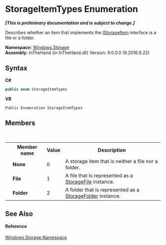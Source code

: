 # StorageItemTypes Enumeration
 _**\[This is preliminary documentation and is subject to change.\]**_

Describes whether an item that implements the <a href="T_Windows_Storage_IStorageItem">IStorageItem</a> interface is a file or a folder.

**Namespace:**&nbsp;<a href="N_Windows_Storage">Windows.Storage</a><br />**Assembly:**&nbsp;InTheHand (in InTheHand.dll) Version: 9.0.0.0 (9.2016.9.22)

## Syntax

**C#**<br />
``` C#
public enum StorageItemTypes
```

**VB**<br />
``` VB
Public Enumeration StorageItemTypes
```


## Members
&nbsp;<table><tr><th></th><th>Member name</th><th>Value</th><th>Description</th></tr><tr><td /><td target="F:Windows.Storage.StorageItemTypes.None">**None**</td><td>0</td><td>A storage item that is neither a file nor a folder.</td></tr><tr><td /><td target="F:Windows.Storage.StorageItemTypes.File">**File**</td><td>1</td><td>A file that is represented as a <a href="T_Windows_Storage_StorageFile">StorageFile</a> instance.</td></tr><tr><td /><td target="F:Windows.Storage.StorageItemTypes.Folder">**Folder**</td><td>2</td><td>A folder that is represented as a <a href="T_Windows_Storage_StorageFolder">StorageFolder</a> instance.</td></tr></table>

## See Also


#### Reference
<a href="N_Windows_Storage">Windows.Storage Namespace</a><br />